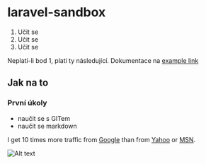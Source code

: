 # laravel-sandbox

1.  Učit se
2.  Učit se
3.  Učit se

Neplatí-li bod 1, platí ty následující. Dokumentace na [example link](http://www.laravel.com "Tady je věcí :-)")

## Jak na to

### První úkoly

* naučit se s GITem
* naučit se markdown
 


I get 10 times more traffic from [Google][1] than from
[Yahoo][2] or [MSN][3].

[1]: http://google.com/        "Google"
[2]: http://search.yahoo.com/  "Yahoo Search"
[3]: http://search.msn.com/    "MSN Search"




![Alt text](http://animalia-life.com/data_images/cat/cat2.jpg "Optional title")
